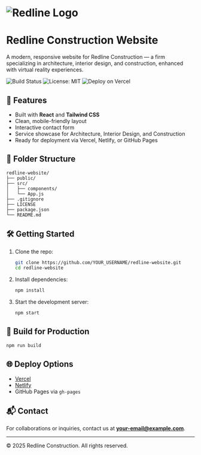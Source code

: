# ![Redline Logo](https://via.placeholder.com/400x100?text=Redline+Construction+Logo)

# Redline Construction Website

A modern, responsive website for Redline Construction — a firm specializing in architecture, interior design, and construction, enhanced with virtual reality experiences.

![Build Status](https://img.shields.io/badge/build-passing-brightgreen)
![License: MIT](https://img.shields.io/badge/license-MIT-blue.svg)
![Deploy on Vercel](https://img.shields.io/badge/deployed%20on-vercel-black?logo=vercel)

## 🚀 Features
- Built with **React** and **Tailwind CSS**
- Clean, mobile-friendly layout
- Interactive contact form
- Service showcase for Architecture, Interior Design, and Construction
- Ready for deployment via Vercel, Netlify, or GitHub Pages

## 📁 Folder Structure
```
redline-website/
├── public/
├── src/
│   ├── components/
│   └── App.js
├── .gitignore
├── LICENSE
├── package.json
└── README.md
```

## 🛠️ Getting Started
1. Clone the repo:
   ```bash
   git clone https://github.com/YOUR_USERNAME/redline-website.git
   cd redline-website
   ```
2. Install dependencies:
   ```bash
   npm install
   ```
3. Start the development server:
   ```bash
   npm start
   ```

## 🧪 Build for Production
```bash
npm run build
```

## 🌐 Deploy Options
- [Vercel](https://vercel.com)
- [Netlify](https://netlify.com)
- GitHub Pages via `gh-pages`

## 📬 Contact
For collaborations or inquiries, contact us at **your-email@example.com**.

---
© 2025 Redline Construction. All rights reserved.
